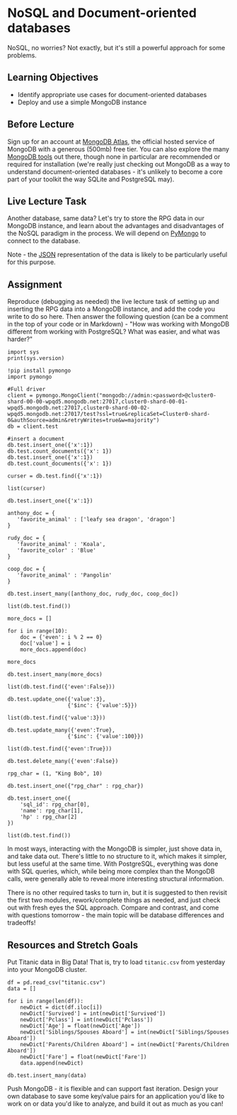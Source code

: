 # NoSQL and Document-oriented databases

NoSQL, no worries? Not exactly, but it's still a powerful approach for some
problems.

## Learning Objectives

- Identify appropriate use cases for document-oriented databases
- Deploy and use a simple MongoDB instance

## Before Lecture

Sign up for an account at [MongoDB Atlas](https://www.mongodb.com/cloud/atlas),
the official hosted service of MongoDB with a generous (500mb) free tier. You
can also explore the many [MongoDB tools](http://mongodb-tools.com/) out there,
though none in particular are recommended or required for installation (we're
really just checking out MongoDB as a way to understand document-oriented
databases - it's unlikely to become a core part of your toolkit the way SQLite
and PostgreSQL may).

## Live Lecture Task

Another database, same data? Let's try to store the RPG data in our MongoDB
instance, and learn about the advantages and disadvantages of the NoSQL paradigm
in the process. We will depend on
[PyMongo](https://api.mongodb.com/python/current/) to connect to the database.

Note - the
[JSON](https://github.com/LambdaSchool/Django-RPG/blob/master/testdata.json)
representation of the data is likely to be particularly useful for this purpose.

## Assignment

Reproduce (debugging as needed) the live lecture task of setting up and
inserting the RPG data into a MongoDB instance, and add the code you write to do
so here. Then answer the following question (can be a comment in the top of your
code or in Markdown) - "How was working with MongoDB different from working with
PostgreSQL? What was easier, and what was harder?"

```
import sys
print(sys.version)

!pip install pymongo
import pymongo

#Full driver
client = pymongo.MongoClient("mongodb://admin:<password>@cluster0-shard-00-00-wpqd5.mongodb.net:27017,cluster0-shard-00-01-wpqd5.mongodb.net:27017,cluster0-shard-00-02-wpqd5.mongodb.net:27017/test?ssl=true&replicaSet=Cluster0-shard-0&authSource=admin&retryWrites=true&w=majority")
db = client.test

#insert a document
db.test.insert_one({'x':1})
db.test.count_documents({'x': 1})
db.test.insert_one({'x':1})
db.test.count_documents({'x': 1})

curser = db.test.find({'x':1})

list(curser)

db.test.insert_one({'x':1})

anthony_doc = {
   'favorite_animal' : ['leafy sea dragon', 'dragon']   
}

rudy_doc = {
   'favorite_animal' : 'Koala',
   'favorite_color' : 'Blue'
}

coop_doc = {
   'favorite_animal' : 'Pangolin'
}

db.test.insert_many([anthony_doc, rudy_doc, coop_doc])

list(db.test.find())

more_docs = []

for i in range(10):
    doc = {'even': i % 2 == 0}
    doc['value'] = i
    more_docs.append(doc)

more_docs

db.test.insert_many(more_docs)

list(db.test.find({'even':False}))

db.test.update_one({'value':3},
                   {'$inc': {'value':5}})
                   
list(db.test.find({'value':3}))

db.test.update_many({'even':True},
                   {'$inc': {'value':100}})
                   
list(db.test.find({'even':True}))

db.test.delete_many({'even':False})

rpg_char = (1, "King Bob", 10)

db.test.insert_one({"rpg_char" : rpg_char})

db.test.insert_one({
    'sql_id': rpg_char[0],
    'name': rpg_char[1],
    'hp' : rpg_char[2]
})

list(db.test.find())
```

In most ways, interacting with the MongoDB is simpler, just shove data in, and take data out. There's little to no structure to it, which makes it simpler, but less useful at the same time. With PostgreSQL, everything was done with SQL queries, which, while being more complex than the MongoDB calls, were generally able to reveal more interesting structural information.

There is no other required tasks to turn in, but it is suggested to then revisit
the first two modules, rework/complete things as needed, and just check out with
fresh eyes the SQL approach. Compare and contrast, and come with questions
tomorrow - the main topic will be database differences and tradeoffs!

## Resources and Stretch Goals

Put Titanic data in Big Data! That is, try to load `titanic.csv` from yesterday
into your MongoDB cluster.

```
df = pd.read_csv("titanic.csv")
data = []

for i in range(len(df)):
    newDict = dict(df.iloc[i])
    newDict['Survived'] = int(newDict['Survived'])
    newDict['Pclass'] = int(newDict['Pclass'])
    newDict['Age'] = float(newDict['Age'])
    newDict['Siblings/Spouses Aboard'] = int(newDict['Siblings/Spouses Aboard'])
    newDict['Parents/Children Aboard'] = int(newDict['Parents/Children Aboard'])
    newDict['Fare'] = float(newDict['Fare'])
    data.append(newDict)

db.test.insert_many(data)
```

Push MongoDB - it is flexible and can support fast iteration. Design your own
database to save some key/value pairs for an application you'd like to work on
or data you'd like to analyze, and build it out as much as you can!

